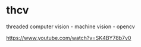 # thcv
threaded computer vision - machine vision - opencv

https://www.youtube.com/watch?v=SK4BY78b7v0

